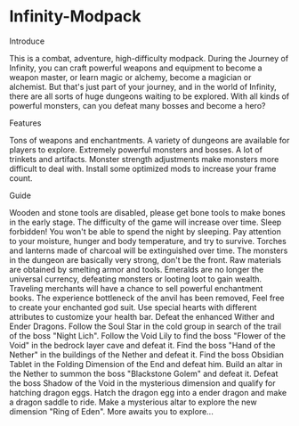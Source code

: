 # Infinity-Modpack
 
Introduce

This is a combat, adventure, high-difficulty modpack. During the Journey of Infinity, you can craft powerful weapons and equipment to become a weapon master, or learn magic or alchemy, become a magician or alchemist. But that's just part of your journey, and in the world of Infinity, there are all sorts of huge dungeons waiting to be explored. With all kinds of powerful monsters, can you defeat many bosses and become a hero? 

Features

Tons of weapons and enchantments.
A variety of dungeons are available for players to explore.
Extremely powerful monsters and bosses.
A lot of trinkets and artifacts.
Monster strength adjustments make monsters more difficult to deal with.
Install some optimized mods to increase your frame count.

Guide

Wooden and stone tools are disabled, please get bone tools to make bones in the early stage.
The difficulty of the game will increase over time.
Sleep forbidden! You won't be able to spend the night by sleeping.
Pay attention to your moisture, hunger and body temperature, and try to survive.
Torches and lanterns made of charcoal will be extinguished over time.
The monsters in the dungeon are basically very strong, don't be the front.
Raw materials are obtained by smelting armor and tools.
Emeralds are no longer the universal currency, defeating monsters or looting loot to gain wealth.
Traveling merchants will have a chance to sell powerful enchantment books.
The experience bottleneck of the anvil has been removed, Feel free to create your enchanted god suit.
Use special hearts with different attributes to customize your health bar.
Defeat the enhanced Wither and Ender Dragons.
Follow the Soul Star in the cold group in search of the trail of the boss "Night Lich".
Follow the Void Lily to find the boss "Flower of the Void" in the bedrock layer cave and defeat it.
Find the boss "Hand of the Nether" in the buildings of the Nether and defeat it.
Find the boss Obsidian Tablet in the Folding Dimension of the End and defeat him.
Build an altar in the Nether to summon the boss "Blackstone Golem" and defeat it.
Defeat the boss Shadow of the Void in the mysterious dimension and qualify for hatching dragon eggs.
Hatch the dragon egg into a ender dragon and make a dragon saddle to ride.
Make a mysterious altar to explore the new dimension "Ring of Eden".
More awaits you to explore...
